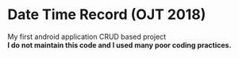 # Date Time Record (OJT 2018)
My first android application CRUD based project <br/>
<b>I do not maintain this code and I used many poor coding practices. </b>
